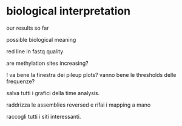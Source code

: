 # biological interpretation

our results so far

possible biological meaning





red line in fastq quality

are methylation sites increasing?

! va bene la finestra dei pileup plots?
vanno bene le thresholds delle frequenze?

salva tutti i grafici della time analysis.

raddrizza le assemblies reversed e rifai i mapping a mano

raccogli tutti i siti interessanti.